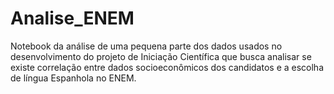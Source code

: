 # Analise_ENEM

Notebook da análise de uma pequena parte dos dados usados no desenvolvimento do projeto de Iniciação Científica que busca analisar se existe correlação entre dados socioeconômicos dos candidatos e a escolha de língua Espanhola no ENEM.
